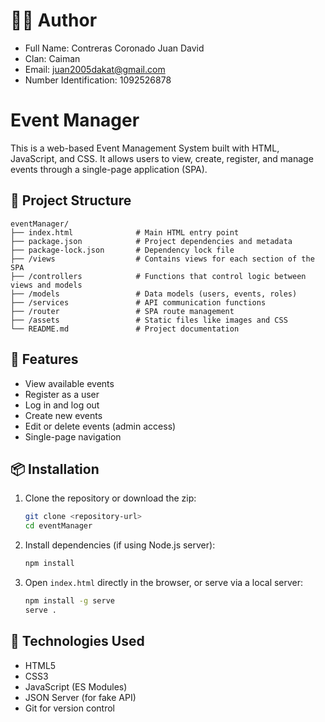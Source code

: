 # 👨‍💻 Author

- Full Name: Contreras Coronado Juan David
- Clan: Caiman
- Email: juan2005dakat@gmail.com
- Number Identification: 1092526878


# Event Manager

This is a web-based Event Management System built with HTML, JavaScript, and CSS. It allows users to view, create, register, and manage events through a single-page application (SPA).

## 📁 Project Structure

```
eventManager/
├── index.html              # Main HTML entry point
├── package.json            # Project dependencies and metadata
├── package-lock.json       # Dependency lock file
├── /views                  # Contains views for each section of the SPA
├── /controllers            # Functions that control logic between views and models
├── /models                 # Data models (users, events, roles)
├── /services               # API communication functions
├── /router                 # SPA route management
├── /assets                 # Static files like images and CSS
└── README.md               # Project documentation
```

## 🚀 Features

- View available events
- Register as a user
- Log in and log out
- Create new events
- Edit or delete events (admin access)
- Single-page navigation

## 📦 Installation

1. Clone the repository or download the zip:
   ```bash
   git clone <repository-url>
   cd eventManager
   ```

2. Install dependencies (if using Node.js server):
   ```bash
   npm install
   ```

3. Open `index.html` directly in the browser, or serve via a local server:
   ```bash
   npm install -g serve
   serve .
   ```

## 🧩 Technologies Used

- HTML5
- CSS3
- JavaScript (ES Modules)
- JSON Server (for fake API)
- Git for version control

